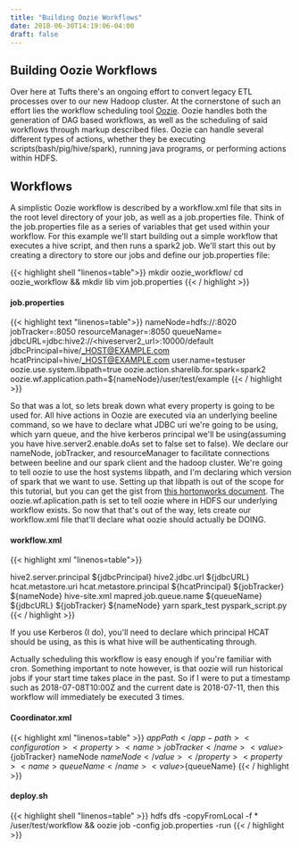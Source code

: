 ```yaml
---
title: "Building Oozie Workflows"
date: 2018-06-30T14:19:06-04:00
draft: false
---
```


## Building Oozie Workflows
Over here at Tufts there's an ongoing effort to convert legacy ETL processes over to our new Hadoop cluster.
At the cornerstone of such an effort lies the workflow scheduling tool [Oozie](https://oozie.apache.org/).  Oozie handles both the generation of DAG based workflows, as well as the scheduling of said workflows through markup described files.  Oozie can handle several different types of actions, whether they be executing scripts(bash/pig/hive/spark), running java programs, or performing actions within HDFS.

## Workflows
A simplistic Oozie workflow is described by a workflow.xml file that sits in the root level directory of your job, as well as a job.properties file.  Think of the job.properties file as a series of variables that get used within your workflow.  For this example we'll start building out a simple workflow that executes a hive script, and then runs a spark2 job.  We'll start this out by creating a directory to store our jobs and define our job.properties file:

{{< highlight shell "linenos=table">}}
mkdir oozie_workflow/
cd oozie_workflow && mkdir lib
vim job.properties
{{< / highlight >}}

#### job.properties
{{< highlight text "linenos=table">}}
nameNode=hdfs://<namenodeHostname>:8020
jobTracker=<jobtrackerHostname>:8050
resourceManager=<resourceManager>:8050
queueName=<yarnQueueName>
jdbcURL=jdbc:hive2://<hiveserver2_url>:10000/default
jdbcPrincipal=hive/_HOST@EXAMPLE.com
hcatPrincipal=hive/_HOST@EXAMPLE.com
user.name=testuser
oozie.use.system.libpath=true
oozie.action.sharelib.for.spark=spark2
oozie.wf.application.path=${nameNode}/user/test/example
{{< / highlight >}}

So that was a lot, so lets break down what every property is going to be used for.  All hive actions in Oozie are executed via an underlying beeline command, so we have to declare what JDBC uri we're going to be using, which yarn queue, and the hive kerberos principal we'll be using(assuming you have hive.server2.enable.doAs set to false set to false).  We declare our nameNode, jobTracker, and resourceManager to facilitate connections between beeline and our spark client and the hadoop cluster.  We're going to tell oozie to use the host systems libpath, and I'm declaring which version of spark that we want to use.  Setting up that libpath is out of the scope for this tutorial, but you can get the gist from [this hortonworks document](https://docs.hortonworks.com/HDPDocuments/HDP2/HDP-2.6.0/bk_spark-component-guide/content/ch_oozie-spark-action.html#spark-config-oozie-spark2).  The oozie.wf.aplication.path is set to tell oozie where in HDFS our underlying workflow exists.  So now that that's out of the way, lets create our workflow.xml file that'll declare what oozie should actually be DOING.

#### workflow.xml
{{< highlight xml "linenos=table">}}
<?xml version="1.0" encoding="UTF-8"?>
<workflow-app xmlns="uri:oozie:workflow:0.5" name="SampleWorkflow">
  <credentials>
    <credential name="hs2-creds" type="hive2">
      <property>
        <name>hive2.server.principal</name>
        <value>${jdbcPrincipal}</value>
      </property>
      <property>
        <name>hive2.jdbc.url</name>
        <value>${jdbcURL}</value>
      </property>
    </credential>
    <credential name="hcat-creds" type="hcat">
      <property>
        <name>hcat.metastore.uri</name>
        <!--this property is stored in hive.metastore.uris within your hive config.  
        It'll have the prefix thrift:// and is usually on port 9083 -->
        <value></value>
      </property>
      <property>
        <name>hcat.metastore.principal</name>
        <value>${hcatPrincipal}</value>
      </property>
    </credential>
</credentials>
<start to="hive2-1"/>
<action name="hive2-1" cred="hs2-creds">
    <hive2 xmlns="uri:oozie:hive2-action:0.1">
        <job-tracker>${jobTracker}</job-tracker>
        <name-node>${nameNode}</name-node>
        <!-- this is your hive-site.xml file thats stored in /usr/hdp/current/spark-client/conf -->
        <job-xml>hive-site.xml</job-xml>
        <configuration>
            <property>
                <name>mapred.job.queue.name</name>
                <value>${queueName}</value>
            </property>
        </configuration>
        <jdbc-url>${jdbcURL}</jdbc-url>
        <script>hivescript.hql</script>
      </hive2>
      <ok to="pyspark_script"/>
      <error to="end"/>
  </action>
  <action name="pyspark_script" cred="hcat-creds">
    <spark xmlns="uri:oozie:spark-action:0.1">
      <job-tracker>${jobTracker}</job-tracker>
      <name-node>${nameNode}</name-node>
      <master>yarn</master>
      <name>spark_test</name>
      <jar>pyspark_script.py</jar>
      <!-- if you usually pass additional properties to spark-submit you can uncomment this and provide them.  Its not needed though
      <spark-opts></spark-opts>-->
    </spark>
    <ok to="end"/>
    <error to="end"/>
  </action>
  <end name="end"/>
</workflow-app>
{{< / highlight >}}

If you use Kerberos (I do), you'll need to declare which principal HCAT should be using, as this is what hive will be authenticating through.

Actually scheduling this workflow is easy enough if you're familiar with cron.  Something important to note however, is that oozie will run historical jobs if your start time takes place in the past.  So if I were to put a timestamp such as 2018-07-08T10:00Z and the current date is 2018-07-11, then this workflow will immediately be executed 3 times. 

#### Coordinator.xml
{{< highlight xml "linenos=table" >}}
<coordinator-app name="etl"
frequency="0 7 * * *"
start="${jobStart}" end="${jobEnd}" timezone="UTC"
xmlns="uri:oozie:coordinator:0.2">
    <action>
        <workflow>
            <app-path>${appPath}</app-path>
            <configuration>
                <property>
                    <name>jobTracker</name>
                    <value>${jobTracker}</value>
                </property>
                <property>
                    <name>nameNode</name>
                    <value>${nameNode}</value>
                </property>
                <property>
                    <name>queueName</name>
                    <value>${queueName}</value>
                </property>
            </configuration>
        </workflow>
    </action>
</coordinator-app>
{{< / highlight >}}

#### deploy.sh
{{< highlight shell "linenos=table" >}}
hdfs dfs -copyFromLocal -f * /user/test/workflow && oozie job -config job.properties -run
{{< / highlight >}}
